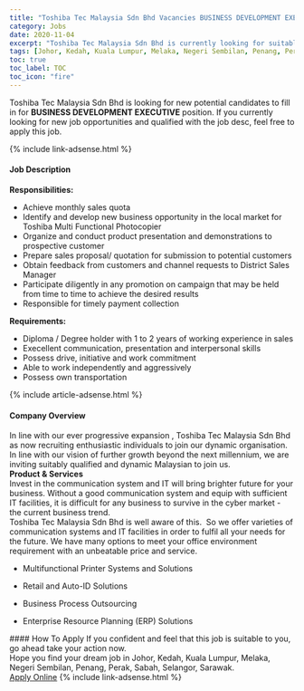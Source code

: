 ```yaml
---
title: "Toshiba Tec Malaysia Sdn Bhd Vacancies BUSINESS DEVELOPMENT EXECUTIVE" 
category: Jobs 
date: 2020-11-04 
excerpt: "Toshiba Tec Malaysia Sdn Bhd is currently looking for suitable person to fill in the BUSINESS DEVELOPMENT EXECUTIVE which positioned at Johor, Kedah, Kuala Lumpur, Melaka, Negeri Sembilan, Penang, Perak, Sabah, Selangor, Sarawak" 
tags: [Johor, Kedah, Kuala Lumpur, Melaka, Negeri Sembilan, Penang, Perak, Sabah, Selangor, Sarawak] 
toc: true 
toc_label: TOC 
toc_icon: "fire" 
--- 
```


<p>Toshiba Tec Malaysia Sdn Bhd is looking for new potential candidates to fill in for <b>BUSINESS DEVELOPMENT EXECUTIVE</b> position. If you currently looking for new job opportunities and qualified with the job desc, feel free to apply this job.
</p>{% include link-adsense.html %} 
<div><div><div><h4>Job Description</h4></div></div><div><div><span><div><div><strong>Responsibilities:</strong></div><ul><li>Achieve monthly sales quota</li><li>Identify and develop new business opportunity in the local market for Toshiba&#160;Multi Functional Photocopier</li><li>Organize and conduct product presentation and&#160;demonstrations to prospective customer</li><li>Prepare sales proposal/ quotation for submission to potential customers</li><li>Obtain feedback from customers and channel requests to District Sales Manager</li><li>Participate diligently in any promotion on campaign that may be held from time to time to achieve the desired results</li><li>Responsible for timely payment collection</li></ul><div><strong><strong>Requirements:</strong></strong></div><ul><li>Diploma / Degree holder with 1&#160;to 2 years of working experience in sales</li><li>Execellent communication, presentation and interpersonal skills</li><li>Possess drive, initiative and work commitment</li><li>Able to work independently and aggressively</li><li>Possess own transportation&#160;&#160;&#160;</li></ul></div></span></div></div></div> 
{% include article-adsense.html %} 
<div><div><div><h4>Company Overview</h4></div></div><div><div><span><div><div>
	In line with our ever progressive expansion , Toshiba Tec Malaysia Sdn Bhd&#160; as now recruiting enthusiastic individuals to join our dynamic organisation. In line with our vision of further growth beyond the next millennium, we are inviting suitably qualified and dynamic Malaysian to join us.&#160;</div>
<div>
<strong>Product &amp; Services&#160;</strong></div>
<div>
	Invest in the communication system and IT will bring brighter future for your business. Without a good communication system and equip with sufficient IT facilities, it is difficult for any business to survive in the cyber market - the current business trend.</div>
<div>
	Toshiba Tec Malaysia Sdn Bhd is well aware of this. &#160;So we offer varieties of communication systems and IT facilities in order to fulfil all your needs for the future. We have many options to meet your office environment requirement with an unbeatable price and service.</div>
<div>
<ul>
<li>
<div>
<div>
<div>
<div>
<div>
<div>
<div>
<div>
<div>
<div>
													Multifunctional Printer Systems and Solutions</div>
</div>
</div>
</div>
</div>
</div>
</div>
</div>
</div>
</div>
</li>
</ul>
</div>
<div>
<ul>
<li>
<div>
<div>
<div>
<div>
<div>
<div>
<div>
<div>
<div>
<div>
													Retail and Auto-ID Solutions&#160;</div>
</div>
</div>
</div>
</div>
</div>
</div>
</div>
</div>
</div>
</li>
</ul>
</div>
<div>
<ul>
<li>
<div>
<div>
<div>
<div>
<div>
<div>
<div>
<div>
<div>
<div>
													Business Process Outsourcing</div>
</div>
</div>
</div>
</div>
</div>
</div>
</div>
</div>
</div>
</li>
</ul>
</div>
<div>
<ul>
<li>
<div>
<div>
<div>
<div>
<div>
<div>
<div>
<div>
<div>
<div>
													Enterprise Resource Planning (ERP) Solutions</div>
</div>
</div>
</div>
</div>
</div>
</div>
</div>
</div>
</div>
</li>
</ul>
</div></div></span></div></div></div> 
#### How To Apply 
If you confident and feel that this job is suitable to you, go ahead take your action now. <br/> 
Hope you find your dream job in Johor, Kedah, Kuala Lumpur, Melaka, Negeri Sembilan, Penang, Perak, Sabah, Selangor, Sarawak. <br/> 
<a href="https://www.jobstreet.com.my/en/job/business-development-executive-4417447?jobId=jobstreet-my-job-4417447&sectionRank=15&token=0~5501bf9d-7b50-46db-b56d-acaba021a6ea&fr=SRP%20View%20In%20New%20Ta" class="btn btn--info" target="_blank" rel="nofollow noopenner">Apply Online</a> 
{% include link-adsense.html %} 